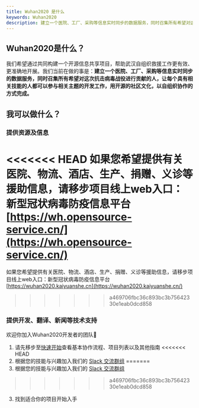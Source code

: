 ```yaml
---
title: Wuhan2020 是什么
keywords: Wuhan2020
description: 建立一个医院、工厂、采购等信息实时同步的数据服务，同时召集所有希望对这次抗击病毒战役进行贡献的人，让每个具有相关技能的人都可以参与相关主题的开发工作，用开源的社区文化，以自组织协作的方式完成。
---
```

## Wuhan2020是什么？

我们希望通过共同构建一个开源信息共享项目，帮助武汉自组织救援工作更有效、更准确地开展。我们当前在做的事是：**建立一个医院、工厂、采购等信息实时同步的数据服务，同时召集所有希望对这次抗击病毒战役进行贡献的人，让每个具有相关技能的人都可以参与相关主题的开发工作，用开源的社区文化，以自组织协作的方式完成。**



## 我可以做什么？

### 提供资源及信息

<<<<<<< HEAD
如果您希望提供有关医院、物流、酒店、生产、捐赠、义诊等援助信息，请移步项目线上web入口：新型冠状病毒防疫信息平台 [https://wh.opensource-service.cn/](https://wh.opensource-service.cn/)
=======
如果您希望提供有关医院、物流、酒店、生产、捐赠、义诊等援助信息，请移步项目线上web入口：新型冠状病毒防疫信息平台 [https://wuhan2020.kaiyuanshe.cn](https://wuhan2020.kaiyuanshe.cn/)
>>>>>>> a469706fbc36c893bc3b75642330e1eab0dcd858



### 提供开发、翻译、新闻等技术支持

欢迎你加入Wuhan2020开发者的团队👏

1. 请先移步至[快速开始](https://wuhan2020.github.io/zh-cn/docs/dev/quickstart.html)查看基本协作流程、项目列表以及其他指南
<<<<<<< HEAD
2. 根据您的技能与兴趣加入我们的 [Slack 交流群组](https://join.slack.com/t/wuhan2020/shared_invite/enQtOTQxMTU4MzgyNTYwLWIxMTMyNWI4NWE2YTk3NGRjZGJhMjUzNmJhMjg1MDQ3OTEzNDE5NGY4MWFhMjRlYWU4MmE3ZGQyOGU4N2YwMzY)
=======
2. 根据您的技能与兴趣加入我们的 [Slack 交流群组](https://join.slack.com/t/wuhan2020/shared_invite/enQtOTI2NTU1NzU3MTM2LWQ1YjIzMDllYjYzYTE1OTNhMWU4OTZkOGYzOGJhOWM2MzdlMjgwMmZiOWEzYTQwNmJkZDI4OWRmM2Q2ZDM1MTc) 
>>>>>>> a469706fbc36c893bc3b75642330e1eab0dcd858
3. 找到适合你的项目开始入手



